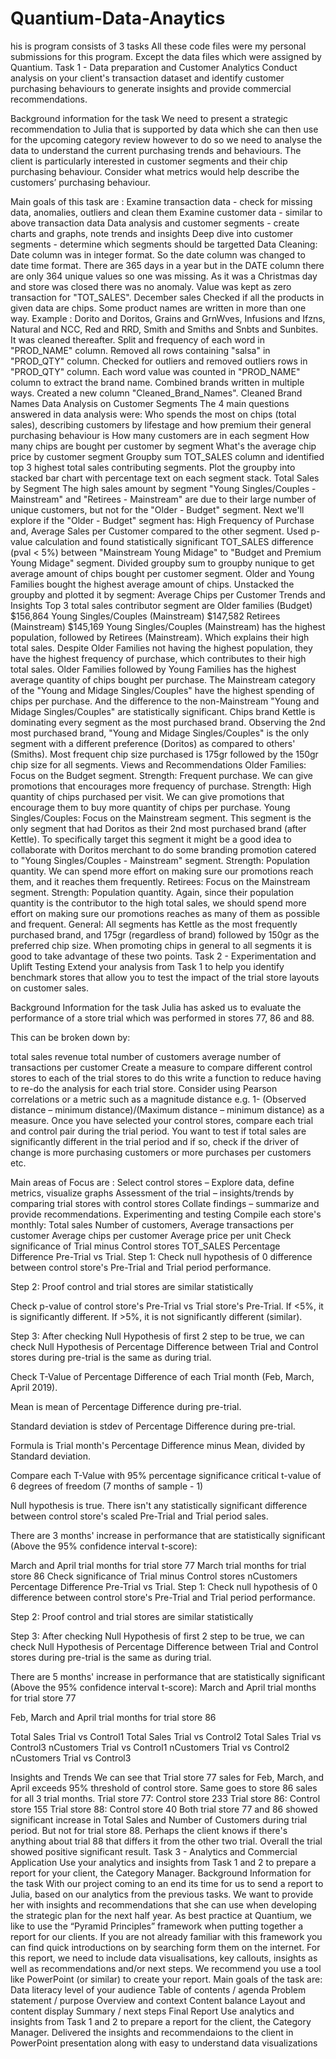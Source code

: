 # Quantium-Data-Anaytics
his is program consists of 3 tasks
All these code files were my personal submissions for this program. Except the data files which were assigned by Quantium.
Task 1 - Data preparation and Customer Analytics
Conduct analysis on your client's transaction dataset and identify customer purchasing behaviours to generate insights and provide commercial recommendations.

Background information for the task
We need to present a strategic recommendation to Julia that is supported by data which she can then use for the upcoming category review however to do so we need to analyse the data to understand the current purchasing trends and behaviours. The client is particularly interested in customer segments and their chip purchasing behaviour. Consider what metrics would help describe the customers’ purchasing behaviour.

Main goals of this task are :
Examine transaction data - check for missing data, anomalies, outliers and clean them
Examine customer data - similar to above transaction data
Data analysis and customer segments - create charts and graphs, note trends and insights
Deep dive into customer segments - determine which segments should be targetted
Data Cleaning:
Date column was in integer format. So the date column was changed to date time format.
There are 365 days in a year but in the DATE column there are only 364 unique values so one was missing. As it was a Christmas day and store was closed there was no anomaly. Value was kept as zero transaction for "TOT_SALES". December sales
Checked if all the products in given data are chips.
Some product names are written in more than one way. Example : Dorito and Doritos, Grains and GrnWves, Infusions and Ifzns, Natural and NCC, Red and RRD, Smith and Smiths and Snbts and Sunbites. It was cleaned thereafter.
Split and frequency of each word in "PROD_NAME" column. Removed all rows containing "salsa" in "PROD_QTY" column.
Checked for outliers and removed outliers rows in "PROD_QTY" column.
Each word value was counted in "PROD_NAME" column to extract the brand name. Combined brands written in multiple ways. Created a new column "Cleaned_Brand_Names". Cleaned Brand Names
Data Analysis on Customer Segments
The 4 main questions answered in data analysis were:
Who spends the most on chips (total sales), describing customers by lifestage and how premium their general purchasing behaviour is
How many customers are in each segment
How many chips are bought per customer by segment
What's the average chip price by customer segment
Groupby sum TOT_SALES column and identified top 3 highest total sales contributing segments.
Plot the groupby into stacked bar chart with percentage text on each segment stack. Total Sales by Segment
The high sales amount by segment "Young Singles/Couples - Mainstream" and "Retirees - Mainstream" are due to their large number of unique customers, but not for the "Older - Budget" segment. Next we'll explore if the "Older - Budget" segment has: High Frequency of Purchase and, Average Sales per Customer compared to the other segment.
Used p-value calculation and found statistically significant TOT_SALES difference (pval < 5%) between "Mainstream Young Midage" to "Budget and Premium Young Midage" segment.
Divided groupby sum to groupby nunique to get average amount of chips bought per customer segment. Older and Young Families bought the highest average amount of chips.
Unstacked the groupby and plotted it by segment: Average Chips per Customer
Trends and Insights
Top 3 total sales contributor segment are
Older families (Budget) $156,864
Young Singles/Couples (Mainstream) $147,582
Retirees (Mainstream) $145,169
Young Singles/Couples (Mainstream) has the highest population, followed by Retirees (Mainstream). Which explains their high total sales.
Despite Older Families not having the highest population, they have the highest frequency of purchase, which contributes to their high total sales.
Older Families followed by Young Families has the highest average quantity of chips bought per purchase.
The Mainstream category of the "Young and Midage Singles/Couples" have the highest spending of chips per purchase. And the difference to the non-Mainstream "Young and Midage Singles/Couples" are statistically significant.
Chips brand Kettle is dominating every segment as the most purchased brand.
Observing the 2nd most purchased brand, "Young and Midage Singles/Couples" is the only segment with a different preference (Doritos) as compared to others' (Smiths).
Most frequent chip size purchased is 175gr followed by the 150gr chip size for all segments.
Views and Recommendations
Older Families: Focus on the Budget segment. Strength: Frequent purchase. We can give promotions that encourages more frequency of purchase. Strength: High quantity of chips purchased per visit. We can give promotions that encourage them to buy more quantity of chips per purchase.
Young Singles/Couples: Focus on the Mainstream segment. This segment is the only segment that had Doritos as their 2nd most purchased brand (after Kettle). To specifically target this segment it might be a good idea to collaborate with Doritos merchant to do some branding promotion catered to "Young Singles/Couples - Mainstream" segment. Strength: Population quantity. We can spend more effort on making sure our promotions reach them, and it reaches them frequently.
Retirees: Focus on the Mainstream segment. Strength: Population quantity. Again, since their population quantity is the contributor to the high total sales, we should spend more effort on making sure our promotions reaches as many of them as possible and frequent.
General: All segments has Kettle as the most frequently purchased brand, and 175gr (regardless of brand) followed by 150gr as the preferred chip size. When promoting chips in general to all segments it is good to take advantage of these two points.
Task 2 - Experimentation and Uplift Testing
Extend your analysis from Task 1 to help you identify benchmark stores that allow you to test the impact of the trial store layouts on customer sales.

Background Information for the task
Julia has asked us to evaluate the performance of a store trial which was performed in stores 77, 86 and 88.

This can be broken down by:

total sales revenue
total number of customers
average number of transactions per customer
Create a measure to compare different control stores to each of the trial stores to do this write a function to reduce having to re-do the analysis for each trial store. Consider using Pearson correlations or a metric such as a magnitude distance e.g. 1- (Observed distance – minimum distance)/(Maximum distance – minimum distance) as a measure. Once you have selected your control stores, compare each trial and control pair during the trial period. You want to test if total sales are significantly different in the trial period and if so, check if the driver of change is more purchasing customers or more purchases per customers etc.

Main areas of Focus are :
Select control stores – Explore data, define metrics, visualize graphs
Assessment of the trial – insights/trends by comparing trial stores with control stores
Collate findings – summarize and provide recommendations.
Experimenting and testing
Compile each store's monthly:
Total sales
Number of customers,
Average transactions per customer
Average chips per customer
Average price per unit
Check significance of Trial minus Control stores TOT_SALES Percentage Difference Pre-Trial vs Trial.
Step 1: Check null hypothesis of 0 difference between control store's Pre-Trial and Trial period performance.

Step 2: Proof control and trial stores are similar statistically

Check p-value of control store's Pre-Trial vs Trial store's Pre-Trial. If <5%, it is significantly different. If >5%, it is not significantly different (similar).

Step 3: After checking Null Hypothesis of first 2 step to be true, we can check Null Hypothesis of Percentage Difference between Trial and Control stores during pre-trial is the same as during trial.

Check T-Value of Percentage Difference of each Trial month (Feb, March, April 2019).

Mean is mean of Percentage Difference during pre-trial.

Standard deviation is stdev of Percentage Difference during pre-trial.

Formula is Trial month's Percentage Difference minus Mean, divided by Standard deviation.

Compare each T-Value with 95% percentage significance critical t-value of 6 degrees of freedom (7 months of sample - 1)

Null hypothesis is true. There isn't any statistically significant difference between control store's scaled Pre-Trial and Trial period sales.

There are 3 months' increase in performance that are statistically significant (Above the 95% confidence interval t-score):

March and April trial months for trial store 77
March trial months for trial store 86
Check significance of Trial minus Control stores nCustomers Percentage Difference Pre-Trial vs Trial.
Step 1: Check null hypothesis of 0 difference between control store's Pre-Trial and Trial period performance.

Step 2: Proof control and trial stores are similar statistically

Step 3: After checking Null Hypothesis of first 2 step to be true, we can check Null Hypothesis of Percentage Difference between Trial and Control stores during pre-trial is the same as during trial.

There are 5 months' increase in performance that are statistically significant (Above the 95% confidence interval t-score):
March and April trial months for trial store 77

Feb, March and April trial months for trial store 86

Total Sales Trial vs Control1 Total Sales Trial vs Control2 Total Sales Trial vs Control3 nCustomers Trial vs Control1 nCustomers Trial vs Control2 nCustomers Trial vs Control3

Insights and Trends
We can see that Trial store 77 sales for Feb, March, and April exceeds 95% threshold of control store. Same goes to store 86 sales for all 3 trial months.
Trial store 77: Control store 233
Trial store 86: Control store 155
Trial store 88: Control store 40
Both trial store 77 and 86 showed significant increase in Total Sales and Number of Customers during trial period. But not for trial store 88. Perhaps the client knows if there's anything about trial 88 that differs it from the other two trial.
Overall the trial showed positive significant result.
Task 3 - Analytics and Commercial Application
Use your analytics and insights from Task 1 and 2 to prepare a report for your client, the Category Manager.
Background Information for the task
With our project coming to an end its time for us to send a report to Julia, based on our analytics from the previous tasks. We want to provide her with insights and recommendations that she can use when developing the strategic plan for the next half year.
As best practice at Quantium, we like to use the “Pyramid Principles” framework when putting together a report for our clients. If you are not already familiar with this framework you can find quick introductions on by searching form them on the internet.
For this report, we need to include data visualisations, key callouts, insights as well as recommendations and/or next steps.
We recommend you use a tool like PowerPoint (or similar) to create your report.
Main goals of the task are:
Data literacy level of your audience
Table of contents / agenda
Problem statement / purpose
Overview and context
Content balance
Layout and content display
Summary / next steps
Final Report
Use analytics and insights from Task 1 and 2 to prepare a report for the client, the Category Manager.
Delivered the insights and recommendaions to the client in PowerPoint presentation along with easy to understand data visualizations
